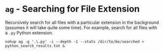 # `ag` - Searching for File Extension

Recursively search for all files with a particular extension in the background (assumes it will take quite some time).  For example, search for all files with a `.py` Python extension.

```
nohup ag -g '.\.py' -i --depth -1 --stats /dir/to/be/searched > python_search_results.txt &
```
